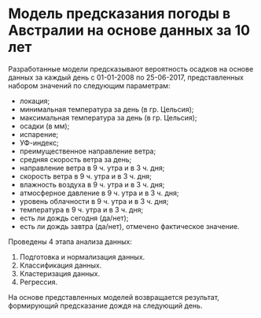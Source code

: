 # Модель предсказания погоды в Австралии на основе данных за 10 лет
Разработанные модели предсказывают вероятность осадков на основе данных за каждый день с 01-01-2008 по 25-06-2017, представленных набором значений по следующим параметрам:
- локация;
- минимальная температура за день (в гр. Цельсия);
- максимальная температура за день (в гр. Цельсия);
- осадки (в мм);
- испарение;
- УФ-индекс;
- преимущественное направление ветра;
- средняя скорость ветра за день;
- направление ветра в 9 ч. утра и в 3 ч. дня;
- скорость ветра в 9 ч. утра и в 3 ч. дня;
- влажность воздуха в 9 ч. утра и в 3 ч. дня;
- атмосферное давление в 9 ч. утра и в 3 ч. дня;
- уровень облачности в 9 ч. утра и в 3 ч. дня;
- температура в 9 ч. утра и в 3 ч. дня;
- есть ли дождь сегодня (да/нет);
- есть ли дождь завтра (да/нет), отмечено фактическое значение.

  
Проведены 4 этапа анализа данных:
1. Подготовка и нормализация данных.
2. Классификация данных.
3. Кластеризация данных.
4. Регрессия.

На основе представленных моделей возвращается результат, формирующий предсказание дождя на следующий день.
